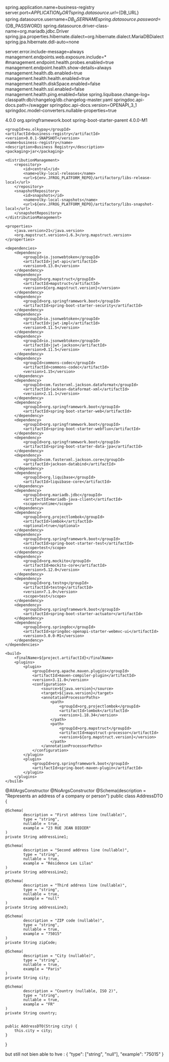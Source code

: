 spring.application.name=business-registry
server.port=${APPLICATION_PORT}
spring.datasource.url=${DB_URL}
spring.datasource.username=${DB_USERNAME}
spring.datasource.password=${DB_PASSWORD}
spring.datasource.driver-class-name=org.mariadb.jdbc.Driver
spring.jpa.properties.hibernate.dialect=org.hibernate.dialect.MariaDBDialect
spring.jpa.hibernate.ddl-auto=none

server.error.include-message=always
management.endpoints.web.exposure.include=*
#management.endpoint.health.probes.enabled=true
management.endpoint.health.show-details=always
management.health.db.enabled=true
management.health.health.enabled=true
management.health.diskSpace.enabled=false
management.health.ssl.enabled=false
management.health.ping.enabled=false
spring.liquibase.change-log= classpath:db/changelog/db.changelog-master.yaml
springdoc.api-docs.path=/swagger
springdoc.api-docs.version=OPENAPI_3_1
springdoc.model-converters.nullable-properties=true



<?xml version="1.0" encoding="UTF-8"?>
<project xmlns="http://maven.apache.org/POM/4.0.0" xmlns:xsi="http://www.w3.org/2001/XMLSchema-instance"
         xsi:schemaLocation="http://maven.apache.org/POM/4.0.0 https://maven.apache.org/xsd/maven-4.0.0.xsd">
    <modelVersion>4.0.0</modelVersion>
    <parent>
        <groupId>org.springframework.boot</groupId>
        <artifactId>spring-boot-starter-parent</artifactId>
        <version>4.0.0-M1</version>
        <relativePath/> <!-- lookup parent from repository -->
    </parent>

    <groupId>eu.olkypay</groupId>
    <artifactId>business-registry</artifactId>
    <version>0.0.1-SNAPSHOT</version>
    <name>business-registry</name>
    <description>Business Registry</description>
    <packaging>jar</packaging>

    <distributionManagement>
        <repository>
            <id>central</id>
            <name>olky-local-releases</name>
            <url>${env.JFROG_PLATFORM_REPO}/artifactory/libs-release-local</url>
        </repository>
        <snapshotRepository>
            <id>snapshots</id>
            <name>olky-local-snapshots</name>
            <url>${env.JFROG_PLATFORM_REPO}/artifactory/libs-snapshot-local</url>
        </snapshotRepository>
    </distributionManagement>

    <properties>
        <java.version>21</java.version>
        <org.mapstruct.version>1.6.3</org.mapstruct.version>
    </properties>

    <dependencies>
        <dependency>
            <groupId>io.jsonwebtoken</groupId>
            <artifactId>jjwt-api</artifactId>
            <version>0.13.0</version>
        </dependency>
        <dependency>
            <groupId>org.mapstruct</groupId>
            <artifactId>mapstruct</artifactId>
            <version>${org.mapstruct.version}</version>
        </dependency>
        <dependency>
            <groupId>org.springframework.boot</groupId>
            <artifactId>spring-boot-starter-security</artifactId>
        </dependency>
        <dependency>
            <groupId>io.jsonwebtoken</groupId>
            <artifactId>jjwt-impl</artifactId>
            <version>0.11.5</version>
        </dependency>
        <dependency>
            <groupId>io.jsonwebtoken</groupId>
            <artifactId>jjwt-jackson</artifactId>
            <version>0.11.5</version>
        </dependency>
        <dependency>
            <groupId>commons-codec</groupId>
            <artifactId>commons-codec</artifactId>
            <version>1.15</version>
        </dependency>
        <dependency>
            <groupId>com.fasterxml.jackson.dataformat</groupId>
            <artifactId>jackson-dataformat-xml</artifactId>
            <version>2.11.1</version>
        </dependency>
        <dependency>
            <groupId>org.springframework.boot</groupId>
            <artifactId>spring-boot-starter-web</artifactId>
        </dependency>
        <dependency>
            <groupId>org.springframework.boot</groupId>
            <artifactId>spring-boot-starter-webflux</artifactId>
        </dependency>
        <dependency>
            <groupId>org.springframework.boot</groupId>
            <artifactId>spring-boot-starter-data-jpa</artifactId>
        </dependency>
        <dependency>
            <groupId>com.fasterxml.jackson.core</groupId>
            <artifactId>jackson-databind</artifactId>
        </dependency>
        <dependency>
            <groupId>org.liquibase</groupId>
            <artifactId>liquibase-core</artifactId>
        </dependency>
        <dependency>
            <groupId>org.mariadb.jdbc</groupId>
            <artifactId>mariadb-java-client</artifactId>
            <scope>runtime</scope>
        </dependency>
        <dependency>
            <groupId>org.projectlombok</groupId>
            <artifactId>lombok</artifactId>
            <optional>true</optional>
        </dependency>
        <dependency>
            <groupId>org.springframework.boot</groupId>
            <artifactId>spring-boot-starter-test</artifactId>
            <scope>test</scope>
        </dependency>
        <dependency>
            <groupId>org.mockito</groupId>
            <artifactId>mockito-core</artifactId>
            <version>5.12.0</version>
        </dependency>
        <dependency>
            <groupId>org.testng</groupId>
            <artifactId>testng</artifactId>
            <version>7.1.0</version>
            <scope>test</scope>
        </dependency>
        <dependency>
            <groupId>org.springframework.boot</groupId>
            <artifactId>spring-boot-starter-actuator</artifactId>
        </dependency>
        <dependency>
            <groupId>org.springdoc</groupId>
            <artifactId>springdoc-openapi-starter-webmvc-ui</artifactId>
            <version>3.0.0-M1</version>
        </dependency>
    </dependencies>

    <build>
        <finalName>${project.artifactId}</finalName>
        <plugins>
            <plugin>
                <groupId>org.apache.maven.plugins</groupId>
                <artifactId>maven-compiler-plugin</artifactId>
                <version>3.11.0</version>
                <configuration>
                    <source>${java.version}</source>
                    <target>${java.version}</target>
                    <annotationProcessorPaths>
                        <path>
                            <groupId>org.projectlombok</groupId>
                            <artifactId>lombok</artifactId>
                            <version>1.18.34</version>
                        </path>
                        <path>
                            <groupId>org.mapstruct</groupId>
                            <artifactId>mapstruct-processor</artifactId>
                            <version>${org.mapstruct.version}</version>
                        </path>
                    </annotationProcessorPaths>
                </configuration>
            </plugin>
            <plugin>
                <groupId>org.springframework.boot</groupId>
                <artifactId>spring-boot-maven-plugin</artifactId>
            </plugin>
        </plugins>
    </build>

</project>


@AllArgsConstructor
@NoArgsConstructor
@Schema(description = "Represents an address of a company or person")
public class AddressDTO {

    @Schema(
            description = "First address line (nullable)",
            type = "string",
            nullable = true,
            example = "23 RUE JEAN DIDIER"
    )
    private String addressLine1;

    @Schema(
            description = "Second address line (nullable)",
            type = "string",
            nullable = true,
            example = "Résidence Les Lilas"
    )
    private String addressLine2;

    @Schema(
            description = "Third address line (nullable)",
            type = "string",
            nullable = true,
            example = "null"
    )
    private String addressLine3;

    @Schema(
            description = "ZIP code (nullable)",
            type = "string",
            nullable = true,
            example = "75015"
    )
    private String zipCode;

    @Schema(
            description = "City (nullable)",
            type = "string",
            nullable = true,
            example = "Paris"
    )
    private String city;

    @Schema(
            description = "Country (nullable, ISO 2)",
            type = "string",
            nullable = true,
            example = "FR"
    )
    private String country;


    public AddressDTO(String city) {
        this.city = city;
    }
}


but still not bien able to hve : { "type": ["string", "null"], "example": "75015" }

